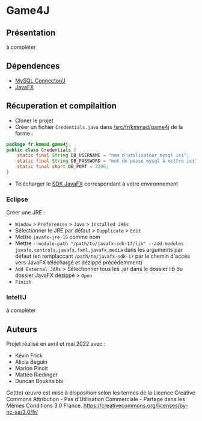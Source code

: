 # Game4J

## Présentation

à compléter

## Dépendences

- [MySQL Connector/J](https://mvnrepository.com/artifact/mysql/mysql-connector-java)
- [JavaFX](https://openjfx.io/)

## Récuperation et compilaition

- Cloner le projet
- Créer un fichier `Credentials.java` dans [/src/fr/kmmad/game4j](/src/fr/kmmad/game4j) de la forme :
```java
package fr.kmmad.game4j;
public class Credentials {
	static final String DB_USERNAME = "nom d'utilisateur mysql ici";
	static final String DB_PASSWORD = "mot de passe mysql à mettre ici";
	static final short DB_PORT = 3306;
}
```
- Télécharger le [SDK JavaFX](https://gluonhq.com/products/javafx/) correspondant à votre environnement

### Eclipse

Créer une JRE :
 - `Window` > `Preferences` > `Java` > `Installed JREs`
 - Sélectionner le JRE par défaut > `Dupplicate` > `Edit`
 - Mettre `javafx-jre-15` comme nom
 - Mettre `--module-path "/path/to/javafx-sdk-17/lib" --add-modules javafx.controls,javafx.fxml,javafx.media` dans les arguments par défaut (en remplaçcant `/path/to/javafx-sdk-17` par le chemin d'accès vers JavaFX téléchargé et dézippé précédemment)
 - `Add External JARs` > Sélectionner tous les .jar dans le dossier lib du dossier JavaFX dézippé > `Open`
 - `Finish`

### IntelliJ

à compléter

## Auteurs

Projet réalisé en avril et mai 2022 avec :
- Kévin Frick
- Alicia Beguin
- Marion Pinoit
- Mattéo Riedinger
- Duncan Boukhsibbi

Ce(tte) œuvre est mise à disposition selon les termes de la Licence Creative Commons Attribution - Pas d’Utilisation Commerciale - Partage dans les Mêmes Conditions 3.0 France.
https://creativecommons.org/licenses/by-nc-sa/3.0/fr/
